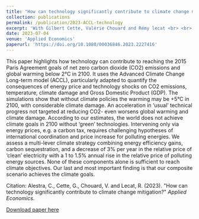 ```yaml
---
title: "How can technology significantly contribute to climate change mitigation?"
collection: publications
permalink: /publication/2023-ACCL-technology
excerpt: 'With Gilbert Cette, Valérie Chouard and Rémy lecat <br> <br> This paper highlights how technology can contribute to reaching the 2015 Paris Agreement goals of net zero carbon dioxide (CO2) emissions and global warming below 2°C in 2100. It uses the Advanced Climate Change Long-term model (ACCL), particularly adapted to quantify the consequences of energy price and technology shocks on CO2 emissions, temperature, climate damage and Gross Domestic Product (GDP). The simulations show that without climate policies the warming may be +5°C in 2100, with considerable climate damage. An acceleration in ‘usual’ technical progress not targeted at reducing CO2- even worsens global warming and climate damage. According to our estimates, the world does not achieve climate goals in 2100 without ‘green’ technologies. Intervening only via energy prices, e.g. a carbon tax, requires challenging hypotheses of international coordination and price increase for polluting energies. We assess a multi-lever climate strategy combining energy efficiency gains, carbon sequestration, and a decrease of 3% per year in the relative price of ‘clean’ electricity with a 1 to 1.5% annual rise in the relative price of polluting energy sources. None of these components alone is sufficient to reach climate objectives. Our last and most important finding is that our composite scenario achieves the climate goals.'
date: 2023-07-04
venue: 'Applied Economics'
paperurl: 'https://doi.org/10.1080/00036846.2023.2227416'
---
```


This paper highlights how technology can contribute to reaching the 2015 Paris Agreement goals of net zero carbon dioxide (CO2) emissions and global warming below 2°C in 2100. It uses the Advanced Climate Change Long-term model (ACCL), particularly adapted to quantify the consequences of energy price and technology shocks on CO2 emissions, temperature, climate damage and Gross Domestic Product (GDP). The simulations show that without climate policies the warming may be +5°C in 2100, with considerable climate damage. An acceleration in ‘usual’ technical progress not targeted at reducing CO2- even worsens global warming and climate damage. According to our estimates, the world does not achieve climate goals in 2100 without ‘green’ technologies. Intervening only via energy prices, e.g. a carbon tax, requires challenging hypotheses of international coordination and price increase for polluting energies. We assess a multi-lever climate strategy combining energy efficiency gains, carbon sequestration, and a decrease of 3% per year in the relative price of ‘clean’ electricity with a 1 to 1.5% annual rise in the relative price of polluting energy sources. None of these components alone is sufficient to reach climate objectives. Our last and most important finding is that our composite scenario achieves the climate goals.

Citation: Alestra, C., Cette, G., Chouard, V. and Lecat, R. (2023). "How can technology significantly contribute to climate change mitigation?" <i>Applied Economics</i>. 

[Download paper here](https://doi.org/10.1080/00036846.2023.2227416)
